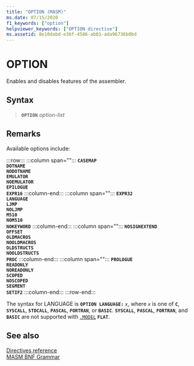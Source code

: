 ```yaml
---
title: "OPTION (MASM)"
ms.date: 07/15/2020
f1_keywords: ["option"]
helpviewer_keywords: ["OPTION directive"]
ms.assetid: 8e10dabd-e36f-4586-ab01-ada96736b0bd
---
```

# OPTION

Enables and disables features of the assembler.

## Syntax

> **`OPTION`** *option-list*

## Remarks

Available options include:

:::row:::
   :::column span="":::
      **`CASEMAP`**<br/>**`DOTNAME`**<br/>**`NODOTNAME`**<br/>**`EMULATOR`**<br/>**`NOEMULATOR`**<br/>**`EPILOGUE`**<br/>**`EXPR16`**
   :::column-end:::
   :::column span="":::
      **`EXPR32`**<br/>**`LANGUAGE`**<br/>**`LJMP`**<br/>**`NOLJMP`**<br/>**`M510`**<br/>**`NOM510`**<br/>**`NOKEYWORD`**
   :::column-end:::
   :::column span="":::
      **`NOSIGNEXTEND`**<br/>**`OFFSET`**<br/>**`OLDMACROS`**<br/>**`NOOLDMACROS`**<br/>**`OLDSTRUCTS`**<br/>**`NOOLDSTRUCTS`**<br/>**`PROC`**
   :::column-end:::
   :::column span="":::
      **`PROLOGUE`**<br/>**`READONLY`**<br/>**`NOREADONLY`**<br/>**`SCOPED`**<br/>**`NOSCOPED`**<br/>**`SEGMENT`**<br/>**`SETIF2`**
   :::column-end:::
:::row-end:::

The syntax for LANGUAGE is **`OPTION LANGUAGE:`** _`x`_, where *`x`* is one of **`C`**, **`SYSCALL`**, **`STDCALL`**, **`PASCAL`**, **`FORTRAN`**, or **`BASIC`**. **`SYSCALL`**, **`PASCAL`**, **`FORTRAN`**, and **`BASIC`** are not supported with [`.MODEL`](dot-model.md) **`FLAT`**.

## See also

[Directives reference](directives-reference.md)\
[MASM BNF Grammar](masm-bnf-grammar.md)
